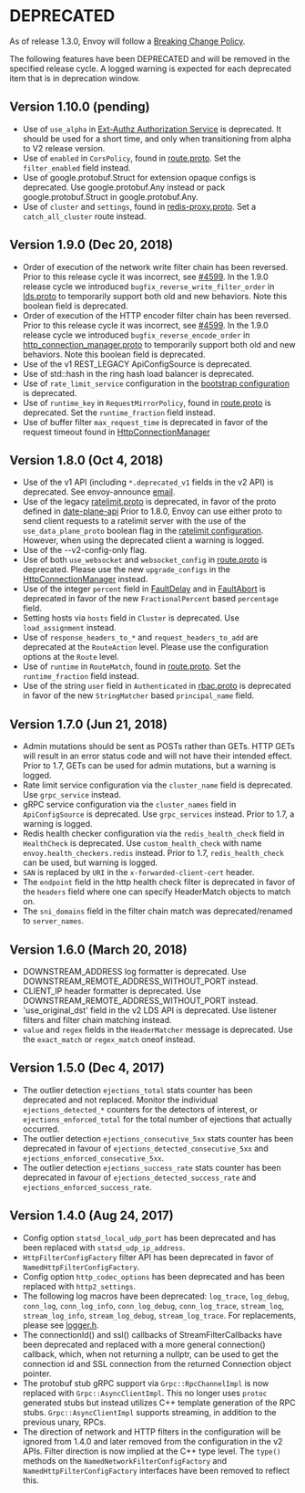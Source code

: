 # DEPRECATED

As of release 1.3.0, Envoy will follow a
[Breaking Change Policy](https://github.com/envoyproxy/envoy/blob/master//CONTRIBUTING.md#breaking-change-policy).

The following features have been DEPRECATED and will be removed in the specified release cycle.
A logged warning is expected for each deprecated item that is in deprecation window.

## Version 1.10.0 (pending)
* Use of `use_alpha` in [Ext-Authz Authorization Service](https://github.com/envoyproxy/envoy/blob/master/api/envoy/service/auth/v2/external_auth.proto) is deprecated. It should be used for a short time, and only when transitioning from alpha to V2 release version.
* Use of `enabled` in `CorsPolicy`, found in
  [route.proto](https://github.com/envoyproxy/envoy/blob/master/api/envoy/api/v2/route/route.proto).
  Set the `filter_enabled` field instead.
* Use of google.protobuf.Struct for extension opaque configs is deprecated. Use google.protobuf.Any instead or pack
google.protobuf.Struct in google.protobuf.Any.
* Use of `cluster` and `settings`, found in [redis-proxy.proto](https://github.com/envoyproxy/envoy/blob/master/api/envoy/config/filter/network/redis_proxy/v2/redis_proxy.proto). Set a `catch_all_cluster` route instead.

## Version 1.9.0 (Dec 20, 2018)

* Order of execution of the network write filter chain has been reversed. Prior to this release cycle it was incorrect, see [#4599](https://github.com/envoyproxy/envoy/issues/4599). In the 1.9.0 release cycle we introduced `bugfix_reverse_write_filter_order` in [lds.proto](https://github.com/envoyproxy/envoy/blob/master/api/envoy/api/v2/lds.proto) to temporarily support both old and new behaviors. Note this boolean field is deprecated.
* Order of execution of the HTTP encoder filter chain has been reversed. Prior to this release cycle it was incorrect, see [#4599](https://github.com/envoyproxy/envoy/issues/4599). In the 1.9.0 release cycle we introduced `bugfix_reverse_encode_order` in [http_connection_manager.proto](https://github.com/envoyproxy/envoy/blob/master/api/envoy/config/filter/network/http_connection_manager/v2/http_connection_manager.proto) to temporarily support both old and new behaviors. Note this boolean field is deprecated.
* Use of the v1 REST_LEGACY ApiConfigSource is deprecated.
* Use of std::hash in the ring hash load balancer is deprecated.
* Use of `rate_limit_service` configuration in the [bootstrap configuration](https://github.com/envoyproxy/envoy/blob/master/api/envoy/config/bootstrap/v2/bootstrap.proto) is deprecated.
* Use of `runtime_key` in `RequestMirrorPolicy`, found in
  [route.proto](https://github.com/envoyproxy/envoy/blob/master/api/envoy/api/v2/route/route.proto)
  is deprecated. Set the `runtime_fraction` field instead.
* Use of buffer filter `max_request_time` is deprecated in favor of the request timeout found in [HttpConnectionManager](https://github.com/envoyproxy/envoy/blob/master/api/envoy/config/filter/network/http_connection_manager/v2/http_connection_manager.proto)

## Version 1.8.0 (Oct 4, 2018)

* Use of the v1 API (including `*.deprecated_v1` fields in the v2 API) is deprecated.
  See envoy-announce [email](https://groups.google.com/forum/#!topic/envoy-announce/oPnYMZw8H4U).
* Use of the legacy
  [ratelimit.proto](https://github.com/envoyproxy/envoy/blob/b0a518d064c8255e0e20557a8f909b6ff457558f/source/common/ratelimit/ratelimit.proto)
  is deprecated, in favor of the proto defined in
  [date-plane-api](https://github.com/envoyproxy/envoy/blob/master/api/envoy/service/ratelimit/v2/rls.proto)
  Prior to 1.8.0, Envoy can use either proto to send client requests to a ratelimit server with the use of the
  `use_data_plane_proto` boolean flag in the [ratelimit configuration](https://github.com/envoyproxy/envoy/blob/master/api/envoy/config/ratelimit/v2/rls.proto).
  However, when using the deprecated client a warning is logged.
* Use of the --v2-config-only flag.
* Use of both `use_websocket` and `websocket_config` in
  [route.proto](https://github.com/envoyproxy/envoy/blob/master/api/envoy/api/v2/route/route.proto)
  is deprecated. Please use the new `upgrade_configs` in the
  [HttpConnectionManager](https://github.com/envoyproxy/envoy/blob/master/api/envoy/config/filter/network/http_connection_manager/v2/http_connection_manager.proto)
  instead.
* Use of the integer `percent` field in [FaultDelay](https://github.com/envoyproxy/envoy/blob/master/api/envoy/config/filter/fault/v2/fault.proto)
  and in [FaultAbort](https://github.com/envoyproxy/envoy/blob/master/api/envoy/config/filter/http/fault/v2/fault.proto) is deprecated in favor
  of the new `FractionalPercent` based `percentage` field.
* Setting hosts via `hosts` field in `Cluster` is deprecated. Use `load_assignment` instead.
* Use of `response_headers_to_*` and `request_headers_to_add` are deprecated at the `RouteAction`
  level. Please use the configuration options at the `Route` level.
* Use of `runtime` in `RouteMatch`, found in
  [route.proto](https://github.com/envoyproxy/envoy/blob/master/api/envoy/api/v2/route/route.proto).
  Set the `runtime_fraction` field instead.
* Use of the string `user` field in `Authenticated` in [rbac.proto](https://github.com/envoyproxy/envoy/blob/master/api/envoy/config/rbac/v2alpha/rbac.proto)
  is deprecated in favor of the new `StringMatcher` based `principal_name` field.

## Version 1.7.0 (Jun 21, 2018)

* Admin mutations should be sent as POSTs rather than GETs. HTTP GETs will result in an error
  status code and will not have their intended effect. Prior to 1.7, GETs can be used for
  admin mutations, but a warning is logged.
* Rate limit service configuration via the `cluster_name` field is deprecated. Use `grpc_service`
  instead.
* gRPC service configuration via the `cluster_names` field in `ApiConfigSource` is deprecated. Use
  `grpc_services` instead. Prior to 1.7, a warning is logged.
* Redis health checker configuration via the `redis_health_check` field in `HealthCheck` is
  deprecated. Use `custom_health_check` with name `envoy.health_checkers.redis` instead. Prior
  to 1.7, `redis_health_check` can be used, but warning is logged.
* `SAN` is replaced by `URI` in the `x-forwarded-client-cert` header.
* The `endpoint` field in the http health check filter is deprecated in favor of the `headers`
  field where one can specify HeaderMatch objects to match on.
* The `sni_domains` field in the filter chain match was deprecated/renamed to `server_names`.

## Version 1.6.0 (March 20, 2018)

* DOWNSTREAM_ADDRESS log formatter is deprecated. Use DOWNSTREAM_REMOTE_ADDRESS_WITHOUT_PORT
  instead.
* CLIENT_IP header formatter is deprecated. Use DOWNSTREAM_REMOTE_ADDRESS_WITHOUT_PORT instead.
* 'use_original_dst' field in the v2 LDS API is deprecated. Use listener filters and filter chain
  matching instead.
* `value` and `regex` fields in the `HeaderMatcher` message is deprecated. Use the `exact_match`
  or `regex_match` oneof instead.

## Version 1.5.0 (Dec 4, 2017)

* The outlier detection `ejections_total` stats counter has been deprecated and not replaced. Monitor
  the individual `ejections_detected_*` counters for the detectors of interest, or
  `ejections_enforced_total` for the total number of ejections that actually occurred.
* The outlier detection `ejections_consecutive_5xx` stats counter has been deprecated in favour of
  `ejections_detected_consecutive_5xx` and `ejections_enforced_consecutive_5xx`.
* The outlier detection `ejections_success_rate` stats counter has been deprecated in favour of
  `ejections_detected_success_rate` and `ejections_enforced_success_rate`.

## Version 1.4.0 (Aug 24, 2017)

* Config option `statsd_local_udp_port` has been deprecated and has been replaced with
  `statsd_udp_ip_address`.
* `HttpFilterConfigFactory` filter API has been deprecated in favor of `NamedHttpFilterConfigFactory`.
* Config option `http_codec_options` has been deprecated and has been replaced with `http2_settings`.
* The following log macros have been deprecated: `log_trace`, `log_debug`, `conn_log`,
  `conn_log_info`, `conn_log_debug`, `conn_log_trace`, `stream_log`, `stream_log_info`,
  `stream_log_debug`, `stream_log_trace`. For replacements, please see
  [logger.h](https://github.com/envoyproxy/envoy/blob/master/source/common/common/logger.h).
* The connectionId() and ssl() callbacks of StreamFilterCallbacks have been deprecated and
  replaced with a more general connection() callback, which, when not returning a nullptr, can be
  used to get the connection id and SSL connection from the returned Connection object pointer.
* The protobuf stub gRPC support via `Grpc::RpcChannelImpl` is now replaced with `Grpc::AsyncClientImpl`.
  This no longer uses `protoc` generated stubs but instead utilizes C++ template generation of the
  RPC stubs. `Grpc::AsyncClientImpl` supports streaming, in addition to the previous unary, RPCs.
* The direction of network and HTTP filters in the configuration will be ignored from 1.4.0 and
  later removed from the configuration in the v2 APIs. Filter direction is now implied at the C++ type
  level. The `type()` methods on the `NamedNetworkFilterConfigFactory` and
  `NamedHttpFilterConfigFactory` interfaces have been removed to reflect this.
